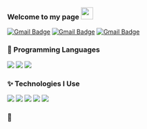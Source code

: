 ### Welcome to my page  <img src="https://media.giphy.com/media/hvRJCLFzcasrR4ia7z/giphy.gif" width="28px" height="28px">
[![Gmail Badge](https://img.shields.io/badge/-jwx999@naver.com-c14438?style=flat-square&logo=Gmail&logoColor=white&link=mailto:jwx999@naver.com)](mailto:jwx999@naver.com)
[![Gmail Badge](https://img.shields.io/badge/-jwx999@naver.com-c14438?style=flat-square&logo=Gmail&logoColor=white&link=mailto:jwx999@naver.com)](mailto:jwx999@naver.com)
[![Gmail Badge](https://img.shields.io/badge/-jwx999@naver.com-c14438?style=flat-square&logo=Gmail&logoColor=white&link=mailto:jwx999@naver.com)](mailto:jwx999@naver.com)

<!--
### :computer: Technologies I Love
* Deep Learning
* Flask
* SwiftUI

<img src = "https://github-readme-stats.vercel.app/api/top-langs/?username=bviz6542&layout=compact">
-->

### 🚀 Programming Languages
<img src = 
"https://img.shields.io/badge/Swift-F05138?style=flat-square&logo=swift&logoColor=white"/>  <img src = 
"https://img.shields.io/badge/Python-3776AB?style=flat-square&logo=Python&logoColor=white"/>  <img src = 
"https://img.shields.io/badge/MySQL-4479A1?style=flat-square&logo=mysql&logoColor=white"/>
 
### ✨ Technologies I Use
<img src = "https://img.shields.io/badge/TensorFlow-FF6F00?style=flat-square&logo=tensorflow&logoColor=white"/>  <img src = "https://img.shields.io/badge/PyTorch-EE4C2C?style=flat-square&logo=pytorch&logoColor=white"/>  <img src = 
"https://img.shields.io/badge/Flask-000000?style=flat-square&logo=flask&logoColor=white"/>  <img src = 
"https://img.shields.io/badge/AmazonS3-569A31?style=flat-square&logo=amazons3&logoColor=white"/>  <img src = 
"https://img.shields.io/badge/OpenAI-412991?style=flat-square&logo=openai&logoColor=white"/>

### 💪

 <!--
 ### Who am I?
 ```python
 class WhoAmI:
 	user = 'Haany Ali'
		current_work = 'Writing code'
		hobbies = [
				'Drawing',
				'Watching Anime',
				'Reading Sci-Fi Novels'
				'Being up all Night chasing that ONE BUG...'
			]
	
	def getCity():
		return Hyderabad_India()
	
	def Ambitions():
		LearnJapanese()
		CreateSkyNet()
		FinishMyNovel()
		# Assume 10 more awesome ambitions here  ;)
	
 ```
 
### Current Works
 * Started learning MERN Stack !!
 * I'm currently working on 🔭 building **Mobile Apps using Flutter** and working up on polishing my skills 🌱 in **Competitive Programming**.
 * Getting Started with NodeJS and the MERN Stack!!
 -->
 
 
 
<!--
|**제목**|레이팅|감상평|
|:---:|---:|---|
|복수는 나의 것|⭐⭐⭐⭐⭐|내가|
|올드 보이|⭐⭐⭐⭐⭐|좋아하는|
|친절한 금자씨|⭐⭐⭐⭐⭐|박찬욱 영화!|


<details>
<summary>여기를 눌러주세요</summary>
<div markdown="1">       

😎숨겨진 내용😎

</div>
</details>
-->
